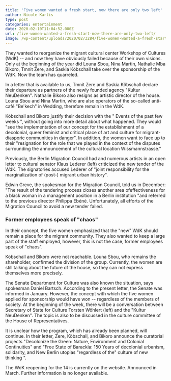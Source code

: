 ```yaml
---
title: 'Five women wanted a fresh start, now there are only two left'
author: Nicole Karlis
type: post
categories: entertainment
date: 2020-02-10T11:04:52.000Z
url: /five-women-wanted-a-fresh-start-now-there-are-only-two-left/
image: /wp-content/uploads/2020/02/3284/five-women-wanted-a-fresh-start-now-there-are-only-two-left.jpg
---
```


They wanted to reorganize the migrant cultural center Workshop of Cultures (WdK) -- and now they have obviously failed because of their own visions. Only at the beginning of the year did Louna Sbou, Nina Martin, Nathalie Mba Bikoro, Tmnit Zere, and Saskia Köbschall take over the sponsorship of the WdK. Now the team has quarreled.

In a letter that is available to us, Tmnit Zere and Saskia Köbschall declare their departure as partners of the newly founded agency "Kultur NeuDenken". Nathalie Bikoro also resigns as artistic director of the house. Louna Sbou and Nina Martin, who are also operators of the so-called anti-café "Be'kech" in Wedding, therefore remain in the WdK.

Köbschall and Bikoro justify their decision with the " Events of the past few weeks ", without going into more detail about what happened. They would "see the implementation of our concept for the establishment of a decolonial, queer feminist and critical place of art and culture for migrant-diasporic communities in danger". In addition, the women want to face up to their "resignation for the role that we played in the context of the disputes surrounding the announcement of the cultural location Wissmannstrasse."

Previously, the Berlin Migration Council had and numerous artists in an open letter to cultural senator Klaus Lederer (left) criticized the new tender of the WdK. The signatories accused Lederer of "joint responsibility for the marginalization of (post-) migrant urban history".

Edwin Greve, the spokesman for the Migration Council, told us in December: "The result of the tendering process closes another area of ​​effectiveness for a black woman in a management position in a Berlin institution "and referred to the previous director Philippa Ébéné. Unfortunately, all efforts of the Migration Council to avoid a new tender failed.

### Former employees speak of "chaos"

In their concept, the five women emphasized that the "new" WdK should remain a place for the migrant community. They also wanted to keep a large part of the staff employed, however, this is not the case, former employees speak of "chaos".

Köbschall and Bikoro were not reachable. Louna Sbou, who remains the shareholder, confirmed the division of the group. Currently, the women are still talking about the future of the house, so they can not express themselves more precisely.

The Senate Department for Culture was also known the situation, says spokesman Daniel Bartsch. According to the present letter, the Senate was informed in January. However, the concept with which the five women applied for sponsorship would have won -- regardless of the members of society. At the beginning of the week, there will be a conversation between Secretary of State for Culture Torsten Wöhlert (left) and the "Kultur NeuDenken". The topic is also to be discussed in the culture committee of the House of Representatives.

It is unclear how the program, which has already been planned, will continue. In their letter, Zere, Köbschall, and Bikoro announce the curatorial projects "Decolonize the Green: Nature, Environment and Colonial Continuities" and "Free State of Barackia: 150 Years of decolonial urbanism, solidarity, and New Berlin utopias "regardless of the" culture of new thinking ".

The WdK reopening for the 14 is currently on the website. Announced in March. Further information is no longer available.

